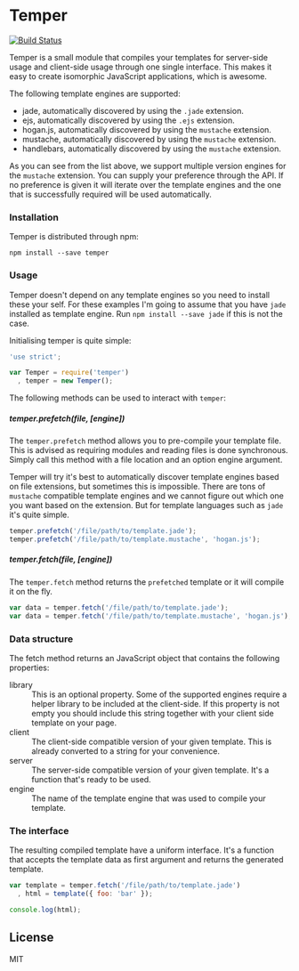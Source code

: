 # Temper

[![Build Status](https://travis-ci.org/3rd-Eden/temper.png?branch=master)](https://travis-ci.org/3rd-Eden/temper)

Temper is a small module that compiles your templates for server-side usage and
client-side usage through one single interface. This makes it easy to create
isomorphic JavaScript applications, which is awesome.

The following template engines are supported:

- jade, automatically discovered by using the `.jade` extension.
- ejs, automatically discovered by using the `.ejs` extension.
- hogan.js, automatically discovered by using the `mustache` extension.
- mustache, automatically discovered by using the `mustache` extension.
- handlebars, automatically discovered by using the `mustache` extension.

As you can see from the list above, we support multiple version engines for the
`mustache` extension. You can supply your preference through the API. If no
preference is given it will iterate over the template engines and the one that
is successfully required will be used automatically.

### Installation

Temper is distributed through npm:

```
npm install --save temper
```

### Usage

Temper doesn't depend on any template engines so you need to install these your
self. For these examples I'm going to assume that you have `jade` installed as
template engine. Run `npm install --save jade` if this is not the case.

Initialising temper is quite simple:

```js
'use strict';

var Temper = require('temper')
  , temper = new Temper();
```

The following methods can be used to interact with `temper`:

##### temper.prefetch(file, [engine])

The `temper.prefetch` method allows you to pre-compile your template file. This
is advised as requiring modules and reading files is done synchronous. Simply
call this method with a file location and an option engine argument.

Temper will try it's best to automatically discover template engines based on
file extensions, but sometimes this is impossible. There are tons of `mustache`
compatible template engines and we cannot figure out which one you want based on
the extension. But for template languages such as `jade` it's quite simple.

```js
temper.prefetch('/file/path/to/template.jade');
temper.prefetch('/file/path/to/template.mustache', 'hogan.js');
```

##### temper.fetch(file, [engine])

The `temper.fetch` method returns the `prefetched` template or it will compile
it on the fly.

```js
var data = temper.fetch('/file/path/to/template.jade');
var data = temper.fetch('/file/path/to/template.mustache', 'hogan.js');
```

### Data structure

The fetch method returns an JavaScript object that contains the following
properties:

<dl>
  <dt>library</dt>
  <dd>
    This is an optional property. Some of the supported engines require a helper
    library to be included at the client-side. If this property is not empty you
    should include this string together with your client side template on your
    page.
  </dd>

  <dt>client</dt>
  <dd>
    The client-side compatible version of your given template. This is already
    converted to a string for your convenience.
  </dd>
  
  <dt>server</dt>
  <dd>
    The server-side compatible version of your given template. It's a function
    that's ready to be used.
  </dd>
  
  <dt>engine</dt>
  <dd>
    The name of the template engine that was used to compile your template.
  </dd>
</dl>

### The interface

The resulting compiled template have a uniform interface. It's a function that
accepts the template data as first argument and returns the generated template.

```js
var template = temper.fetch('/file/path/to/template.jade')
  , html = template({ foo: 'bar' });

console.log(html);
```

## License

MIT
